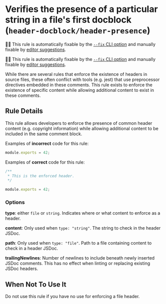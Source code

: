 # Verifies the presence of a particular string in a file's first docblock (`header-docblock/header-presence`)

🔧💡 This rule is automatically fixable by the [`--fix` CLI option](https://eslint.org/docs/latest/user-guide/command-line-interface#--fix) and manually fixable by [editor suggestions](https://eslint.org/docs/developer-guide/working-with-rules#providing-suggestions).

<!-- end auto-generated rule header -->

🔧💡 This rule is automatically fixable by the [`--fix` CLI option](https://eslint.org/docs/latest/user-guide/command-line-interface#--fix) and manually fixable by [editor suggestions](https://eslint.org/docs/developer-guide/working-with-rules#providing-suggestions).

<!-- end auto-generated rule header -->

While there are several rules that enforce the existence of headers in source
files, these often conflict with tools (e.g. jest) that use preprocessor
directives embedded in these comments. This rule exists to enforce the
existence of specific content while allowing additional content to exist in
these comments.

## Rule Details

This rule allows developers to enforce the presence of common header content
(e.g. copyright information) while allowing additional content to be included
in the same comment block.

Examples of **incorrect** code for this rule:

```js
module.exports = 42;
```

Examples of **correct** code for this rule:

```js
/**
 * This is the enforced header.
 */

module.exports = 42;
```

### Options

**type**: either `file` or `string`. Indicates where or what content to enforce
as a header.

**content**: Only used when `type: "string"`. The string to check in the
header JSDoc.

**path**: Only used when `type: "file"`. Path to a file containing content
to check in a header JSDoc.

**trailingNewlines**: Number of newlines to include beneath newly inserted
JSDoc comments. This has no effect when linting or replacing existing JSDoc
headers.

## When Not To Use It

Do not use this rule if you have no use for enforcing a file header.
